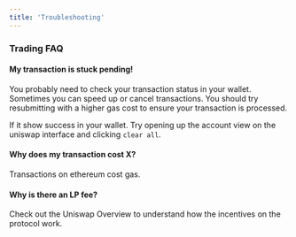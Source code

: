 ```yaml
---
title: 'Troubleshooting'
---
```


### Trading FAQ

#### My transaction is stuck pending!

You probably need to check your transaction status in your wallet. Sometimes you can speed up or cancel transactions. You should try resubmitting with a higher gas cost to ensure your transaction is processed.

If it show success in your wallet. Try opening up the account view on the uniswap interface and clicking `clear all`.

#### Why does my transaction cost X?

Transactions on ethereum cost gas.

#### Why is there an LP fee?

Check out the <Link to="/docs/v2/core-concepts/architecture/">Uniswap Overview</Link> to understand how the incentives on the protocol work.
